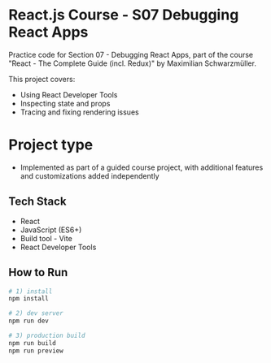 # React.js Course - S07 Debugging React Apps

Practice code for Section 07 - Debugging React Apps, part of the course "React - The Complete Guide (incl. Redux)" by Maximilian Schwarzmüller.

This project covers:
- Using React Developer Tools
- Inspecting state and props
- Tracing and fixing rendering issues

# Project type
- Implemented as part of a guided course project, with additional features and customizations added independently

## Tech Stack
- React
- JavaScript (ES6+)
- Build tool - Vite
- React Developer Tools
## How to Run

```bash
# 1) install
npm install

# 2) dev server
npm run dev

# 3) production build
npm run build
npm run preview
```